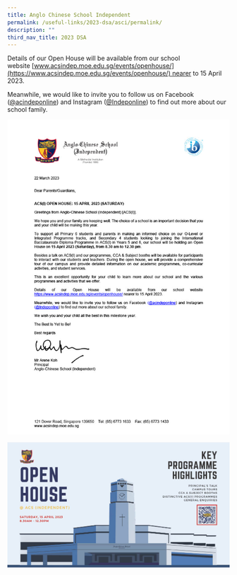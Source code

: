 ```yaml
---
title: Anglo Chinese School Independent
permalink: /useful-links/2023-dsa/asci/permalink/
description: ""
third_nav_title: 2023 DSA
---
```

Details of our Open House will be available from our school website [www.acsindep.moe.edu.sg/events/openhouse/](https://www.acsindep.moe.edu.sg/events/openhouse/) nearer to 15 April 2023.

Meanwhile, we would like to invite you to follow us on Facebook ([@acindeponline](https://www.facebook.com/acindeponline/)) and Instagram ([@Indeponline](https://www.instagram.com/indeponline/?hl=en)) to find out more about our school family.

![](/images/acsi-2023-open-house-invitation1024_1.jpg)

![](/images/acsi-2023-open-house-invitation1024_2.jpg)